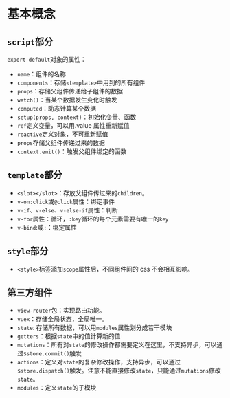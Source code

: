 # 基本概念

## `script`部分

`export default`对象的属性：

- `name`：组件的名称
- `components`：存储`<template>`中用到的所有组件
- `props`：存储父组件传递给子组件的数据
- `watch()`：当某个数据发生变化时触发
- `computed`：动态计算某个数据
- `setup(props, context)`：初始化变量、函数
- `ref`定义变量，可以用.value 属性重新赋值
- `reactive`定义对象，不可重新赋值
- `props`存储父组件传递过来的数据
- `context.emit()`：触发父组件绑定的函数

## `template`部分

- `<slot></slot>`：存放父组件传过来的`children`。
- `v-on:click`或`@click`属性：绑定事件
- `v-if`、`v-else`、`v-else-if`属性：判断
- `v-for`属性：循环，`:key`循环的每个元素需要有唯一的`key`
- `v-bind`:或`:`：绑定属性

## `style`部分

- `<style>`标签添加`scope`属性后，不同组件间的 css 不会相互影响。

## 第三方组件

- `view-router`包：实现路由功能。
- `vuex`：存储全局状态，全局唯一。
- `state`: 存储所有数据，可以用`modules`属性划分成若干模块
- `getters`：根据`state`中的值计算新的值
- `mutations`：所有对`state`的修改操作都需要定义在这里，不支持异步，可以通过`$store.commit()`触发
- `actions`：定义对`state`的复杂修改操作，支持异步，可以通过`$store.dispatch()`触发。注意不能直接修改`state`，只能通过`mutations`修改`state`。
- `modules`：定义`state`的子模块
